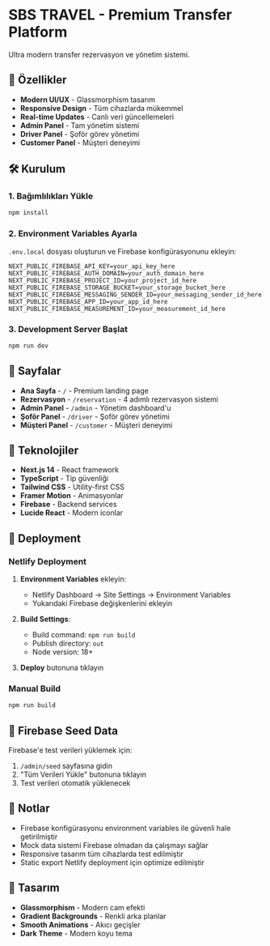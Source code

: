 # SBS TRAVEL - Premium Transfer Platform

Ultra modern transfer rezervasyon ve yönetim sistemi.

## 🚀 Özellikler

- **Modern UI/UX** - Glassmorphism tasarım
- **Responsive Design** - Tüm cihazlarda mükemmel
- **Real-time Updates** - Canlı veri güncellemeleri
- **Admin Panel** - Tam yönetim sistemi
- **Driver Panel** - Şoför görev yönetimi
- **Customer Panel** - Müşteri deneyimi

## 🛠️ Kurulum

### 1. Bağımlılıkları Yükle
```bash
npm install
```

### 2. Environment Variables Ayarla

`.env.local` dosyası oluşturun ve Firebase konfigürasyonunu ekleyin:

```env
NEXT_PUBLIC_FIREBASE_API_KEY=your_api_key_here
NEXT_PUBLIC_FIREBASE_AUTH_DOMAIN=your_auth_domain_here
NEXT_PUBLIC_FIREBASE_PROJECT_ID=your_project_id_here
NEXT_PUBLIC_FIREBASE_STORAGE_BUCKET=your_storage_bucket_here
NEXT_PUBLIC_FIREBASE_MESSAGING_SENDER_ID=your_messaging_sender_id_here
NEXT_PUBLIC_FIREBASE_APP_ID=your_app_id_here
NEXT_PUBLIC_FIREBASE_MEASUREMENT_ID=your_measurement_id_here
```

### 3. Development Server Başlat
```bash
npm run dev
```

## 📱 Sayfalar

- **Ana Sayfa** - `/` - Premium landing page
- **Rezervasyon** - `/reservation` - 4 adımlı rezervasyon sistemi
- **Admin Panel** - `/admin` - Yönetim dashboard'u
- **Şoför Panel** - `/driver` - Şoför görev yönetimi
- **Müşteri Panel** - `/customer` - Müşteri deneyimi

## 🔧 Teknolojiler

- **Next.js 14** - React framework
- **TypeScript** - Tip güvenliği
- **Tailwind CSS** - Utility-first CSS
- **Framer Motion** - Animasyonlar
- **Firebase** - Backend services
- **Lucide React** - Modern iconlar

## 🚀 Deployment

### Netlify Deployment

1. **Environment Variables** ekleyin:
   - Netlify Dashboard → Site Settings → Environment Variables
   - Yukarıdaki Firebase değişkenlerini ekleyin

2. **Build Settings**:
   - Build command: `npm run build`
   - Publish directory: `out`
   - Node version: 18+

3. **Deploy** butonuna tıklayın

### Manual Build
```bash
npm run build
```

## 🌱 Firebase Seed Data

Firebase'e test verileri yüklemek için:

1. `/admin/seed` sayfasına gidin
2. "Tüm Verileri Yükle" butonuna tıklayın
3. Test verileri otomatik yüklenecek

## 📝 Notlar

- Firebase konfigürasyonu environment variables ile güvenli hale getirilmiştir
- Mock data sistemi Firebase olmadan da çalışmayı sağlar
- Responsive tasarım tüm cihazlarda test edilmiştir
- Static export Netlify deployment için optimize edilmiştir

## 🎨 Tasarım

- **Glassmorphism** - Modern cam efekti
- **Gradient Backgrounds** - Renkli arka planlar
- **Smooth Animations** - Akıcı geçişler
- **Dark Theme** - Modern koyu tema